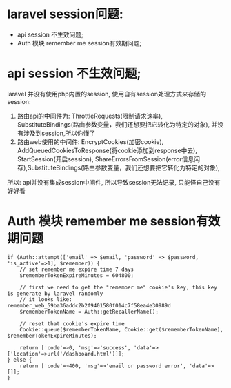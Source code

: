 # laravel session问题:
- api session 不生效问题;
- Auth 模块 remember me session有效期问题;

# api session 不生效问题;

laravel 并没有使用php内置的session, 使用自有session处理方式来存储的session:
1. 路由api的中间件为: ThrottleRequests(限制请求速率), SubstituteBindings(路由参数变量，我们还想要把它转化为特定的对象), 并没有涉及到session,所以你懂了
2. 路由web使用的中间件: EncryptCookies(加密cookie),  AddQueuedCookiesToResponse(将cookie添加到response中去), StartSession(开启session), ShareErrorsFromSession(error信息闪存),SubstituteBindings(路由参数变量，我们还想要把它转化为特定的对象),

所以: api并没有集成session中间件, 所以导致session无法记录, 只能怪自己没有好好看

# Auth 模块 remember me session有效期问题

```
if (Auth::attempt(['email' => $email, 'password' => $password, 'is_active'=>1], $remember)) {
    // set remember me expire time 7 days
    $rememberTokenExpireMinutes = 604800;

    // first we need to get the "remember me" cookie's key, this key is generate by laravel randomly
    // it looks like: remember_web_59ba36addc2b2f9401580f014c7f58ea4e30989d
    $rememberTokenName = Auth::getRecallerName();

    // reset that cookie's expire time
    Cookie::queue($rememberTokenName, Cookie::get($rememberTokenName), $rememberTokenExpireMinutes);

    return ['code'=>0, 'msg'=>'success', 'data'=>['location'=>url('/dashboard.html')]];
} else {
    return ['code'=>400, 'msg'=>'email or password error', 'data'=>[]];
}
```
